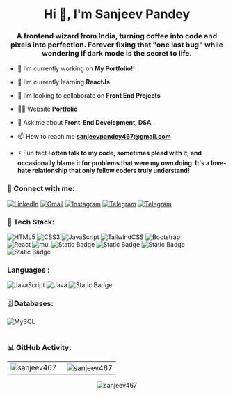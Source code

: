 <h1 align="center">Hi 👋, I'm Sanjeev Pandey</h1>
<h3 align="center">A frontend wizard from India, turning coffee into code and pixels into perfection. Forever fixing that "one last bug" while wondering if dark mode is the secret to life.</h3>

<!-- <p align="left"> <img src="https://komarev.com/ghpvc/?username=sanjeev467&label=Profile%20views&color=0e75b6&style=flat" alt="sanjeev467" /> </p> -->


- 🔭 I’m currently working on **My Portfolio!!**

- 🌱 I’m currently learning **ReactJs**

- 👯 I’m looking to collaborate on **Front End Projects**

- 👨‍💻 Website **<a href="https://sanjeevpandey.vercel.app/"> Portfolio</a>**

- 💬 Ask me about **Front-End Development, DSA**

- 📫 How to reach me **sanjeevpandey467@gmail.com**

- ⚡ Fun fact **I often talk to my code, sometimes plead with it, and occasionally blame it for problems that were my own doing. It's a love-hate relationship that only fellow coders truly understand!**

<h3 align="left">📲 Connect with me:</h3>
<div align="left">
  <a href="https://www.linkedin.com/in/sanjeev-pandeyy/"><img alt="LinkedIn" src="https://img.shields.io/badge/linkedin-%230077B5.svg?style=for-the-badge&logo=linkedin&logoColor=white"/></a>
  <a href="mailto:sanjeevpandey467@gmail.com"><img alt="Gmail" src="https://img.shields.io/badge/Gmail-D14836?style=for-the-badge&logo=gmail&logoColor=white"/></a>
   <a href="https://www.instagram.com/oyysanjeev"><img alt="Instagram" src="https://img.shields.io/badge/Instagram-E4405F?style=for-the-badge&logo=instagram&logoColor=white"/></a>
  <a href="https://t.me/oyysanjeev"><img alt="Telegram" src="https://img.shields.io/badge/Telegram-2CA5E0?style=for-the-badge&logo=telegram&logoColor=white" /></a>
  <a href="https://peerlist.io/sanjeevpandey"><img alt="Telegram" src="https://github-readme-badge.peerlist.io/api/sanjeev" /></a>
</div>

<h3 align="left">🚀 Tech Stack:</h3>
<div align="left">
<img alt="HTML5" src="https://img.shields.io/badge/html5-%23E34F26.svg?style=for-the-badge&logo=html5&logoColor=white"/>
<img alt="CSS3" src="https://img.shields.io/badge/css3-%231572B6.svg?style=for-the-badge&logo=css3&logoColor=white"/> 
<img alt="JavaScript" src="https://img.shields.io/badge/javascript-%23323330.svg?style=for-the-badge&logo=javascript&logoColor=%23F7DF1E"/> 
<!-- <img alt="jQuery" src="https://img.shields.io/badge/jquery-%230769AD.svg?style=for-the-badge&logo=jquery&logoColor=white"/>  -->
<img alt="TailwindCSS" src="https://img.shields.io/badge/Tailwind_CSS-38B2AC?style=for-the-badge&logo=tailwind-css&logoColor=white"/>
<img alt="Bootstrap" src="https://img.shields.io/badge/bootstrap-%23563D7C.svg?style=for-the-badge&logo=bootstrap&logoColor=white"/>
<!-- <img alt="sass" src="https://img.shields.io/badge/Sass-CC6699?style=for-the-badge&logo=sass&logoColor=white"/> -->
<br>
<!-- <img alt="PHP" src="https://img.shields.io/badge/php-%23777BB4.svg?style=for-the-badge&logo=php&logoColor=white"/> -->
<!-- <img alt="NodeJS" src="https://img.shields.io/badge/node.js-%2343853D.svg?style=for-the-badge&logo=node-dot-js&logoColor=white"/> -->
<!-- <img alt="ExpressJS" src="https://img.shields.io/badge/Express.js-000000?style=for-the-badge&logo=express&logoColor=white"/> -->
<img alt="React" src="https://img.shields.io/badge/react-%2320232a.svg?style=for-the-badge&logo=react&logoColor=%2361DAFB"/>
<img alt="mui" src="https://img.shields.io/badge/Material%20UI-007FFF?style=for-the-badge&logo=mui&logoColor=white"/>
<img alt="Static Badge" src="https://img.shields.io/badge/Babel-%23F9DC3E?style=for-the-badge&logo=babel&logoColor=black">
<img alt="Static Badge" src="https://img.shields.io/badge/Vite.js-%23646CFF?style=for-the-badge&logo=vite&logoColor=white">
<img alt="Static Badge" src="https://img.shields.io/badge/Bulma-%2300D1B2?style=for-the-badge&logo=bulma&logoColor=white">
<img alt="Static Badge" src="https://img.shields.io/badge/Postman-%23FF6C37?style=for-the-badge&logo=postman&logoColor=white">




<!-- <img alt="chakraui" src="https://img.shields.io/badge/Chakra--UI-319795?style=for-the-badge&logo=chakra-ui&logoColor=white"/> -->
<!-- <img alt="Redux" src="https://img.shields.io/badge/Redux-593D88?style=for-the-badge&logo=redux&logoColor=white"/> -->
<!-- <img alt="NextJS" src="https://img.shields.io/badge/next.js-000000?style=for-the-badge&logo=nextdotjs&logoColor=white"/> -->
<!-- <img alt="sockteio" src="https://img.shields.io/badge/Socket.io-010101?&style=for-the-badge&logo=Socket.io&logoColor=white"/> -->
</div>

<h3 align="left">Languages :</h3>
<div align="left">
  <img alt="JavaScript" src="https://img.shields.io/badge/javascript-%23323330.svg?style=for-the-badge&logo=javascript&logoColor=%23F7DF1E"/> 
  <img alt="Java" src="https://img.shields.io/badge/java-%23ED8B00.svg?style=for-the-badge&logo=java&logoColor=white"/>
  <img alt="Static Badge" src="https://img.shields.io/badge/C%2B%2B-%2300599C?style=for-the-badge&logo=c%2B%2B&logoColor=white">



<!--   <img alt="Java" src="https://img.shields.io/badge/C++-%23ED85000.svg?style=for-the-badge&logo=java&logoColor=white"/> -->
</div> 

<h3 align="left">🗄️ Databases:</h3>
<div align="left">
<!--   <img alt="MongoDB" src ="https://img.shields.io/badge/MongoDB-4EA94B?style=for-the-badge&logo=mongodb&logoColor=white"/> -->
  <img alt="MySQL" src="https://img.shields.io/badge/mysql-%2300f.svg?style=for-the-badge&logo=mysql&logoColor=white"/>
<!--   <img alt="SQLite" src ="https://img.shields.io/badge/sqlite-%2307405e.svg?style=for-the-badge&logo=sqlite&logoColor=white"/> -->
</div><br/>

<h3 align="left">📊 GitHub Activity:</h3>
<table>
  <tr>
    <td><img align="left" src="https://github-readme-stats.vercel.app/api/top-langs?username=sanjeev467&show_icons=true&locale=en&layout=compact" alt="sanjeev467" /></td>
    <td>&nbsp;<img align="center" src="https://github-readme-stats.vercel.app/api?username=sanjeev467&show_icons=true&locale=en" alt="sanjeev467" /></td>
  </tr>
</table>

<div align="center">
<p><img align="center" src="https://github-readme-streak-stats.herokuapp.com/?user=sanjeev467&" alt="sanjeev467" /></p>
  </div>
